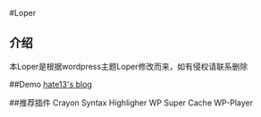 #Loper

## 介绍
本Loper是根据wordpress主题Loper修改而来，如有侵权请联系删除

##Demo
[hate13's blog](http://hate13.com)

##推荐插件
Crayon Syntax Highligher
WP Super Cache
WP-Player
